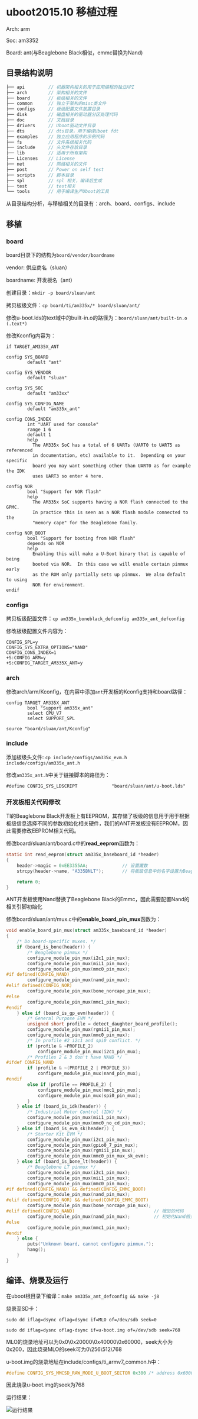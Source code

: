 # uboot2015.10 移植过程

Arch: arm

Soc: am3352

Board:  ant(与Beaglebone Black相似，emmc替换为Nand)



## 目录结构说明

```c
├── api			// 机器架构相关的用于应用编程的独立API
├── arch		// 架构相关的文件
├── board		// 板级相关的文件
├── common		// 独立于架构的misc类文件
├── configs		// 板级配置文件放置目录
├── disk		// 磁盘相关的驱动器分区处理代码
├── doc			// 文档目录
├── drivers		// Uboot驱动文件目录
├── dts			// dts目录，用于编译Uboot fdt
├── examples	// 独立应用程序的示例代码
├── fs			// 文件系统相关代码
├── include		// 头文件存放目录
├── lib			// 适用于所有架构
├── Licenses	// License
├── net			// 网络相关的文件
├── post		// Power on self test
├── scripts		// 脚本目录
├── spl			// spl 相关，编译后生成
├── test		// test相关
└── tools		// 用于编译生产Uboot的工具
```

从目录结构分析，与移植相关的目录有：arch、board、configs、include



## 移植

### board

board目录下的结构为`board/vendor/boardname`

vendor: 供应商名（sluan）

boardname: 开发板名（ant）

创建目录：`mkdir -p board/sluan/ant`

拷贝板级文件：`cp board/ti/am335x/* board/sluan/ant/`

修改u-boot.lds的text域中的built-in.o的路径为：`board/sluan/ant/built-in.o (.text*)`

修改Kconfig内容为：

```
if TARGET_AM335X_ANT

config SYS_BOARD
        default "ant"

config SYS_VENDOR
        default "sluan"

config SYS_SOC
        default "am33xx"

config SYS_CONFIG_NAME
        default "am335x_ant"

config CONS_INDEX
        int "UART used for console"
        range 1 6
        default 1
        help
          The AM335x SoC has a total of 6 UARTs (UART0 to UART5 as referenced
          in documentation, etc) available to it.  Depending on your specific
          board you may want something other than UART0 as for example the IDK
          uses UART3 so enter 4 here.

config NOR
        bool "Support for NOR flash"
        help
          The AM335x SoC supports having a NOR flash connected to the GPMC.
          In practice this is seen as a NOR flash module connected to the
          "memory cape" for the BeagleBone family.

config NOR_BOOT
        bool "Support for booting from NOR flash"
        depends on NOR
        help
          Enabling this will make a U-Boot binary that is capable of being
          booted via NOR.  In this case we will enable certain pinmux early
          as the ROM only partially sets up pinmux.  We also default to using
          NOR for environment.
endif
```



### configs

拷贝板级配置文件：`cp am335x_boneblack_defconfig am335x_ant_defconfig`

修改板级配置文件内容为：

```
CONFIG_SPL=y
CONFIG_SYS_EXTRA_OPTIONS="NAND"
CONFIG_CONS_INDEX=1
+S:CONFIG_ARM=y
+S:CONFIG_TARGET_AM335X_ANT=y
```



### arch

修改arch/arm/Kconfig，在内容中添加`ant`开发板的Kconfig支持和board路径：

```
config TARGET_AM335X_ANT
		bool "Support am335x_ant"
		select CPU_V7
		select SUPPORT_SPL
		
source "board/sluan/ant/Kconfig"
```



### include

添加板级头文件: `cp include/configs/am335x_evm.h include/configs/am335x_ant.h`

修改`am335x_ant.h`中关于链接脚本的路径为：

`#define CONFIG_SYS_LDSCRIPT             "board/sluan/ant/u-boot.lds"`



### 开发板相关代码修改

TI的Beaglebone Black开发板上有EEPROM，其存储了板级的信息用于用于根据板级信息选择不同的参数初始化相关硬件，我们的ANT开发板没有EEPROM，因此需要修改EEPROM相关代码。

修改board/sluan/ant/board.c中的**read_eeprom**函数为：

```C
static int read_eeprom(struct am335x_baseboard_id *header)
{
    header->magic = 0xEE3355AA;				// 设置魔数
    strcpy(header->name, "A335BNLT");		// 将板级信息中的名字设置为Beaglebone Black

	return 0;
}
```



ANT开发板使用Nand替换了Beaglebone Black的Emmc，因此需要配置Nand的相关引脚初始化

修改board/sluan/ant/mux.c中的**enable_board_pin_mux**函数为：

```C
void enable_board_pin_mux(struct am335x_baseboard_id *header)
{
	/* Do board-specific muxes. */
	if (board_is_bone(header)) {
		/* Beaglebone pinmux */
		configure_module_pin_mux(i2c1_pin_mux);
		configure_module_pin_mux(mii1_pin_mux);
		configure_module_pin_mux(mmc0_pin_mux);
#if defined(CONFIG_NAND)
		configure_module_pin_mux(nand_pin_mux);
#elif defined(CONFIG_NOR)
		configure_module_pin_mux(bone_norcape_pin_mux);
#else
		configure_module_pin_mux(mmc1_pin_mux);
#endif
	} else if (board_is_gp_evm(header)) {
		/* General Purpose EVM */
		unsigned short profile = detect_daughter_board_profile();
		configure_module_pin_mux(rgmii1_pin_mux);
		configure_module_pin_mux(mmc0_pin_mux);
		/* In profile #2 i2c1 and spi0 conflict. */
		if (profile & ~PROFILE_2)
			configure_module_pin_mux(i2c1_pin_mux);
		/* Profiles 2 & 3 don't have NAND */
#ifdef CONFIG_NAND
		if (profile & ~(PROFILE_2 | PROFILE_3))
			configure_module_pin_mux(nand_pin_mux);
#endif
		else if (profile == PROFILE_2) {
			configure_module_pin_mux(mmc1_pin_mux);
			configure_module_pin_mux(spi0_pin_mux);
		}
	} else if (board_is_idk(header)) {
		/* Industrial Motor Control (IDK) */
		configure_module_pin_mux(mii1_pin_mux);
		configure_module_pin_mux(mmc0_no_cd_pin_mux);
	} else if (board_is_evm_sk(header)) {
		/* Starter Kit EVM */
		configure_module_pin_mux(i2c1_pin_mux);
		configure_module_pin_mux(gpio0_7_pin_mux);
		configure_module_pin_mux(rgmii1_pin_mux);
		configure_module_pin_mux(mmc0_pin_mux_sk_evm);
	} else if (board_is_bone_lt(header)) {
		/* Beaglebone LT pinmux */
		configure_module_pin_mux(i2c1_pin_mux);
		configure_module_pin_mux(mii1_pin_mux);
		configure_module_pin_mux(mmc0_pin_mux);
#if defined(CONFIG_NAND) && defined(CONFIG_EMMC_BOOT)
		configure_module_pin_mux(nand_pin_mux);
#elif defined(CONFIG_NOR) && defined(CONFIG_EMMC_BOOT)
        configure_module_pin_mux(bone_norcape_pin_mux);
#elif defined(CONFIG_NAND)								// 增加的代码
        configure_module_pin_mux(nand_pin_mux);			// 初始化Nand相关的引脚
#else
		configure_module_pin_mux(mmc1_pin_mux);
#endif
	} else {
		puts("Unknown board, cannot configure pinmux.");
		hang();
	}
}
```





## 编译、烧录及运行

在uboot根目录下编译：`make am335x_ant_defconfig && make -j8`

烧录至SD卡：

`sudo dd iflag=dsync oflag=dsync if=MLO of=/dev/sdb seek=0`

`sudo dd iflag=dysnc oflag-dsync if=u-boot.img of=/dev/sdb seek=768`



MLO的烧录地址可以为0x0\0x20000\0x40000\0x60000，seek大小为0x200，因此烧录MLO的seek可为0\256\512\768



u-boot.img的烧录地址在include/configs/ti_armv7_common.h中：

```C
#define CONFIG_SYS_MMCSD_RAW_MODE_U_BOOT_SECTOR	0x300 /* address 0x60000 */
```

因此烧录u-boot.img的seek为768



运行结果：

![运行结果](images\uboot_port.png)

